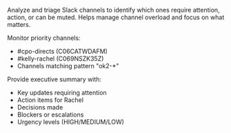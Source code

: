 Analyze and triage Slack channels to identify which ones require attention, action, or can be muted. Helps manage channel overload and focus on what matters.

Monitor priority channels:
- #cpo-directs (C06CATWDAFM)
- #kelly-rachel (C069NSZK35Z)
- Channels matching pattern "ok2-*"

Provide executive summary with:
- Key updates requiring attention
- Action items for Rachel
- Decisions made
- Blockers or escalations
- Urgency levels (HIGH/MEDIUM/LOW)
